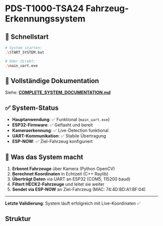 # PDS-T1000-TSA24 Fahrzeug-Erkennungssystem

## 🚀 Schnellstart

```bash
# System starten:
.\START_SYSTEM.bat

# Oder direkt:
.\main_uart.exe
```

## 📖 Vollständige Dokumentation

Siehe: **[COMPLETE_SYSTEM_DOCUMENTATION.md](COMPLETE_SYSTEM_DOCUMENTATION.md)**

## ✅ System-Status

- **Hauptanwendung**: ✅ Funktional (`main_uart.exe`)
- **ESP32-Firmware**: ✅ Geflasht und bereit
- **Kameraerkennung**: ✅ Live-Detection funktional
- **UART-Kommunikation**: ✅ Stabile Übertragung
- **ESP-NOW**: ✅ Ziel-Fahrzeug konfiguriert

## 🎯 Was das System macht

1. **Erkennt Fahrzeuge** über Kamera (Python OpenCV)
2. **Berechnet Koordinaten** in Echtzeit (C++ Raylib)
3. **Überträgt Daten** via UART an ESP32 (COM5, 115200 baud)
4. **Filtert HECK2-Fahrzeuge** und leitet sie weiter
5. **Sendet via ESP-NOW** an Ziel-Fahrzeug (MAC: 74:4D:BD:A1:BF:04)

---

**Letzte Validierung**: System läuft erfolgreich mit Live-Koordinaten ✅

## Struktur

